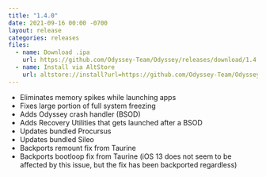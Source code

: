 ```yaml
---
title: "1.4.0"
date: 2021-09-16 00:00 -0700
layout: release
categories: releases
files:
  - name: Download .ipa
    url: https://github.com/Odyssey-Team/Odyssey/releases/download/1.4.0/Odyssey-1.4.0.ipa
  - name: Install via AltStore
    url: altstore://install?url=https://github.com/Odyssey-Team/Odyssey/releases/download/1.4.0/Odyssey-1.4.0.ipa
---
```


* Eliminates memory spikes while launching apps
* Fixes large portion of full system freezing
* Adds Odyssey crash handler (BSOD)
* Adds Recovery Utilities that gets launched after a BSOD
* Updates bundled Procursus 
* Updates bundled Sileo
* Backports remount fix from Taurine
* Backports bootloop fix from Taurine (iOS 13 does not seem to be affected by this issue, but the fix has been backported regardless)
